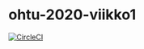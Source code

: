 # ohtu-2020-viikko1

[![CircleCI](https://circleci.com/gh/jt551/ohtu-2020-viikko1.svg?style=svg)](https://circleci.com/gh/jt551/ohtu-2020-viikko1)
